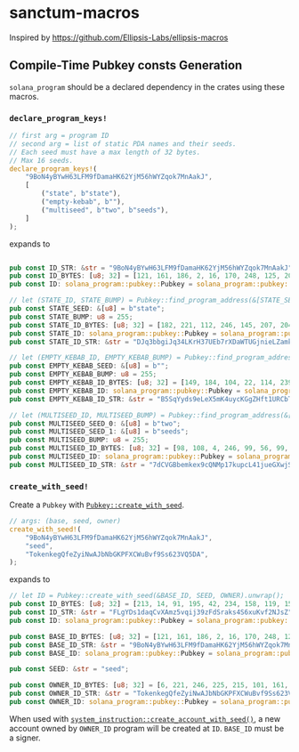 # sanctum-macros

Inspired by https://github.com/Ellipsis-Labs/ellipsis-macros

## Compile-Time Pubkey consts Generation

`solana_program` should be a declared dependency in the crates using these macros.

### `declare_program_keys!`

```rust ignore
// first arg = program ID
// second arg = list of static PDA names and their seeds.
// Each seed must have a max length of 32 bytes.
// Max 16 seeds.
declare_program_keys!(
    "9BoN4yBYwH63LFM9fDamaHK62YjM56hWYZqok7MnAakJ",
    [
        ("state", b"state"),
        ("empty-kebab", b""),
        ("multiseed", b"two", b"seeds"),
    ]
);
```

expands to

```rust ignore

pub const ID_STR: &str = "9BoN4yBYwH63LFM9fDamaHK62YjM56hWYZqok7MnAakJ";
pub const ID_BYTES: [u8; 32] = [121, 161, 186, 2, 16, 170, 248, 125, 201, 230, 113, 160, 74, 35, 69, 149, 10, 116, 97, 215, 244, 204, 210, 189, 7, 112, 233, 119, 14, 109, 226, 43];
pub const ID: solana_program::pubkey::Pubkey = solana_program::pubkey::Pubkey::new_from_array(ID_BYTES);

// let (STATE_ID, STATE_BUMP) = Pubkey::find_program_address(&[STATE_SEED], &ID);
pub const STATE_SEED: &[u8] = b"state";
pub const STATE_BUMP: u8 = 255;
pub const STATE_ID_BYTES: [u8; 32] = [182, 221, 112, 246, 145, 207, 204, 110, 1, 1, 34, 100, 242, 173, 44, 12, 6, 58, 98, 95, 54, 209, 117, 196, 110, 161, 65, 215, 10, 127, 217, 120];
pub const STATE_ID: solana_program::pubkey::Pubkey = solana_program::pubkey::Pubkey::new_from_array(STATE_ID_BYTES);
pub const STATE_ID_STR: &str = "DJq3bbgiJq34LKrH37UEb7rXDaWTUGjnieLZamkRvu5R";

// let (EMPTY_KEBAB_ID, EMPTY_KEBAB_BUMP) = Pubkey::find_program_address(&[EMPTY_KEBAB_SEED], &ID);
pub const EMPTY_KEBAB_SEED: &[u8] = b"";
pub const EMPTY_KEBAB_BUMP: u8 = 255;
pub const EMPTY_KEBAB_ID_BYTES: [u8; 32] = [149, 184, 104, 22, 114, 239, 248, 126, 73, 171, 206, 5, 196, 95, 255, 54, 180, 176, 70, 241, 246, 15, 193, 242, 103, 208, 21, 144, 97, 138, 236, 108];
pub const EMPTY_KEBAB_ID: solana_program::pubkey::Pubkey = solana_program::pubkey::Pubkey::new_from_array(EMPTY_KEBAB_ID_BYTES);
pub const EMPTY_KEBAB_ID_STR: &str = "B5SqYyds9eLeX5mK4uycKGgZHft1URCbTzU6LoWhCV63";

// let (MULTISEED_ID, MULTISEED_BUMP) = Pubkey::find_program_address(&[MULTISEED_SEED_0, MULTISEED_SEED_1], &ID);
pub const MULTISEED_SEED_0: &[u8] = b"two";
pub const MULTISEED_SEED_1: &[u8] = b"seeds";
pub const MULTISEED_BUMP: u8 = 255;
pub const MULTISEED_ID_BYTES: [u8; 32] = [98, 108, 4, 246, 99, 56, 99, 58, 187, 75, 184, 142, 246, 2, 131, 19, 58, 122, 3, 133, 156, 253, 176, 142, 61, 20, 125, 96, 17, 29, 112, 113];
pub const MULTISEED_ID: solana_program::pubkey::Pubkey = solana_program::pubkey::Pubkey::new_from_array(MULTISEED_ID_BYTES);
pub const MULTISEED_ID_STR: &str = "7dCVGBbemkex9cQNMp17kupcL41jueGXwjSrc2NWf6Ek";
```

### `create_with_seed!`

Create a `Pubkey` with [`Pubkey::create_with_seed`](https://docs.rs/solana-program/latest/solana_program/pubkey/struct.Pubkey.html#method.create_with_seed).

```rust ignore
// args: (base, seed, owner)
create_with_seed!(
    "9BoN4yBYwH63LFM9fDamaHK62YjM56hWYZqok7MnAakJ",
    "seed",
    "TokenkegQfeZyiNwAJbNbGKPFXCWuBvf9Ss623VQ5DA",
);
```

expands to

```rust ignore
// let ID = Pubkey::create_with_seed(&BASE_ID, SEED, OWNER).unwrap();
pub const ID_BYTES: [u8; 32] = [213, 14, 91, 195, 42, 234, 158, 119, 156, 244, 205, 121, 213, 202, 90, 242, 52, 33, 180, 126, 177, 142, 7, 59, 192, 104, 238, 67, 90, 112, 177, 48];
pub const ID_STR: &str = "FLgYDs1daqCvXAmz5vqij39zFdSraks4S6xuKvf2NJsZ";
pub const ID: solana_program::pubkey::Pubkey = solana_program::pubkey::Pubkey::new_from_array(ID_BYTES);

pub const BASE_ID_BYTES: [u8; 32] = [121, 161, 186, 2, 16, 170, 248, 125, 201, 230, 113, 160, 74, 35, 69, 149, 10, 116, 97, 215, 244, 204, 210, 189, 7, 112, 233, 119, 14, 109, 226, 43];
pub const BASE_ID_STR: &str = "9BoN4yBYwH63LFM9fDamaHK62YjM56hWYZqok7MnAakJ";
pub const BASE_ID: solana_program::pubkey::Pubkey = solana_program::pubkey::Pubkey::new_from_array(BASE_ID_BYTES);

pub const SEED: &str = "seed";

pub const OWNER_ID_BYTES: [u8; 32] = [6, 221, 246, 225, 215, 101, 161, 147, 217, 203, 225, 70, 206, 235, 121, 172, 28, 180, 133, 237, 95, 91, 55, 145, 58, 140, 245, 133, 126, 255, 0, 169];
pub const OWNER_ID_STR: &str = "TokenkegQfeZyiNwAJbNbGKPFXCWuBvf9Ss623VQ5DA";
pub const OWNER_ID: solana_program::pubkey::Pubkey = solana_program::pubkey::Pubkey::new_from_array(OWNER_ID_BYTES);
```

When used with [`system_instruction::create_account_with_seed()`](https://docs.rs/solana-program/latest/solana_program/system_instruction/fn.create_account_with_seed.html), a new account owned by `OWNER_ID` program will be created at `ID`. `BASE_ID` must be a signer.
